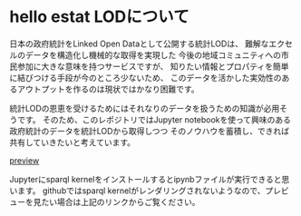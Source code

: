 # hello estat LODについて

日本の政府統計をLinked Open Dataとして公開する統計LODは、
難解なエクセルのデータを構造化し機械的な取得を実現した
今後の地域コミュニティへの市民参加に大きな意味を持つサービスですが、
知りたい情報とプロパティを簡単に結びつける手段が今のところ少ないため、
このデータを活かした実効性のあるアウトプットを作るのは現状ではかなり困難です。

統計LODの恩恵を受けるためにはそれなりのデータを扱うための知識が必用そうです。
そのため、このレポジトリではJupyter notebookを使って興味のある政府統計のデータを統計LODから取得しつつ
そのノウハウを蓄積し、できれば共有していきたいと考えています。


[preview](http://nbviewer.jupyter.org/github/dogrunjp/hello_estat_lod/blob/master/index.ipynb)


Jupyterにsparql kernelをインストールするとipynbファイルが実行できると思います。
githubではsparql kernelがレンダリングされないようなので、プレビューを見たい場合は上記のリンクからご覧ください。